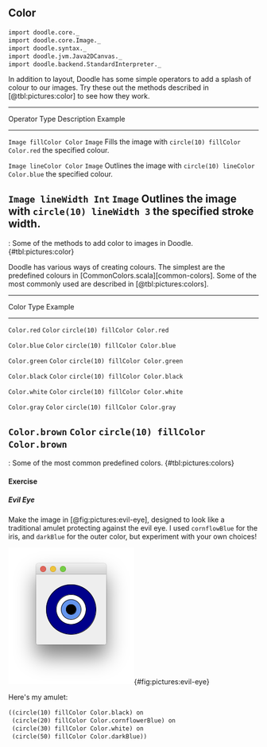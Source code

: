 ## Color

```tut:invisible
import doodle.core._
import doodle.core.Image._
import doodle.syntax._
import doodle.jvm.Java2DCanvas._
import doodle.backend.StandardInterpreter._
```

In addition to layout, Doodle has some simple operators to add a splash of colour to our images. Try these out the methods described in [@tbl:pictures:color] to see how they work.

---------------------------------------------------------------------------------------------
Operator                Type    Description                 Example
----------------------- ------- --------------------------- ---------------------------------
`Image fillColor Color` `Image` Fills the image with        `circle(10) fillColor Color.red`
                                the specified colour.

`Image lineColor Color` `Image` Outlines the image with     `circle(10) lineColor Color.blue`
                                the specified colour.

`Image lineWidth Int`   `Image` Outlines the image with     `circle(10) lineWidth 3`
                                the specified stroke width.
---------------------------------------------------------------------------------------------

: Some of the methods to add color to images in Doodle. {#tbl:pictures:color}

Doodle has various ways of creating colours.
The simplest are the predefined colours in [CommonColors.scala][common-colors].
Some of the most commonly used are described in [@tbl:pictures:colors].

------------------------------------------------------------------
Color                   Type    Example
----------------------- ------- ----------------------------------
`Color.red`             `Color` `circle(10) fillColor Color.red`

`Color.blue`            `Color` `circle(10) fillColor Color.blue`

`Color.green`           `Color` `circle(10) fillColor Color.green`

`Color.black`           `Color` `circle(10) fillColor Color.black`

`Color.white`           `Color` `circle(10) fillColor Color.white`

`Color.gray`            `Color` `circle(10) fillColor Color.gray`

`Color.brown`           `Color` `circle(10) fillColor Color.brown`
------------------------------------------------------------------

: Some of the most common predefined colors. {#tbl:pictures:colors}

#### Exercise

##### Evil Eye

Make the image in [@fig:pictures:evil-eye], designed to look like a traditional amulet protecting against the evil eye. I used `cornflowBlue` for the iris, and `darkBlue` for the outer color, but experiment with your own choices!

![No evil eyes here!](src/pages/pictures/evil-eye.png){#fig:pictures:evil-eye}

<div class="solution">
Here's my amulet:

```tut:book
((circle(10) fillColor Color.black) on
 (circle(20) fillColor Color.cornflowerBlue) on
 (circle(30) fillColor Color.white) on
 (circle(50) fillColor Color.darkBlue))
```
</div>
